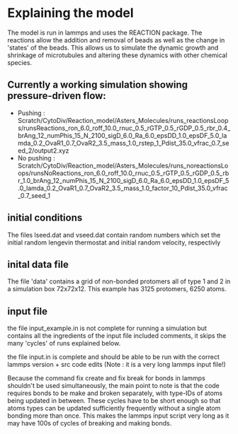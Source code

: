 # Explaining the model

The model is run in lammps and uses the REACTION package. The reactions allow the addition and removal of beads as well as the change in 'states' of the beads. This allows us to simulate the dynamic growth and shrinkage of microtubules and altering these dynamics with other chemical species. 

## Currently a working simulation showing pressure-driven flow:
- Pushing : Scratch/CytoDiv/Reaction_model/Asters_Molecules/runs_reactionsLoops/runsReactions_ron_6.0_roff_10.0_rnuc_0.5_rGTP_0.5_rGDP_0.5_rbr_0.4_brAng_12_numPhis_15_N_2100_sigD_6.0_Ra_6.0_epsDD_1.0_epsDF_5.0_lamda_0.2_OvaR1_0.7_OvaR2_3.5_mass_1.0_rstep_1_Pdist_35.0_vfrac_0.7_seed_2/output2.xyz
- No pushing : Scratch/CytoDiv/Reaction_model/Asters_Molecules/runs_noreactionsLoops/runsNoReactions_ron_6.0_roff_10.0_rnuc_0.5_rGTP_0.5_rGDP_0.5_rbr_1.0_brAng_12_numPhis_15_N_2100_sigD_6.0_Ra_6.0_epsDD_1.0_epsDF_5.0_lamda_0.2_OvaR1_0.7_OvaR2_3.5_mass_1.0_factor_10_Pdist_35.0_vfrac_0.7_seed_1

## initial conditions

The files lseed.dat and vseed.dat contain random numbers which set the initial random lengevin thermostat and initial random velocity, respectivly

## inital data file

The file 'data' contains a grid of non-bonded protomers all of type 1 and 2 in a simulation box 72x72x12. This example has 3125 protomers, 6250 atoms. 

## input file

the file input_example.in is not complete for running a simulation but contains all the ingredients of the input file included comments, it skips the many 'cycles' of runs explained below.

the file input.in is complete and should be able to be run with the correct lammps version + src code edits (Note : it is a very long lammps input file!)

Because the command fix create and fix break for bonds in lammps shouldn't be used simultaneously, the main point to note is that the code requires bonds to be make and broken separately, with type-IDs of atoms being updated in between. These cycles have to be short enough so that atoms types can be updated sufficiently frequently without a single atom bonding more than once. This makes the lammps input script very long as it may have 100s of cycles of breaking and making bonds. 


